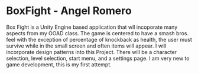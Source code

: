 # BoxFight - Angel Romero
Box Fight is a Unity Engine based application that wll incoporate many aspects from my OOAD class.
The game is centered to have a smash bros. feel with the exception of percentage of knockback as 
health, the user must survive while in the small screen and often items will appear. 
I will incorporate design patterns into this Project.
There will be a character selection, level selection, start menu, and a settings page. 
I am very new to game development, this is my first attempt.
